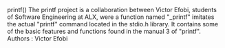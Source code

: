 printf()
The printf project is a collaboration between Victor Efobi, students of Software Engineering at ALX, were a function named "_printf" imitates the actual "printf" command located in the stdio.h library. It contains some of the basic features and functions found in the manual 3 of "printf".
Authors : Victor Efobi

